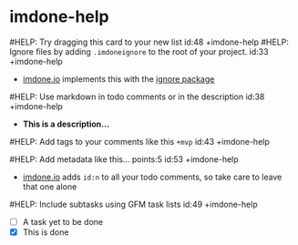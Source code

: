imdone-help
====
#HELP: Try dragging this card to your new list id:48 +imdone-help
#HELP: Ignore files by adding `.imdoneignore` to the root of your project. id:33 +imdone-help
- [imdone.io](https://imdone.io) implements this with the [ignore package](https://www.npmjs.com/package/ignore)

#HELP: Use markdown in todo comments or in the description id:38 +imdone-help
- **This is a description...**

#HELP: Add tags to your comments like this `+mvp` id:43 +imdone-help

#HELP: Add metadata like this... points:5 id:53 +imdone-help
- [imdone.io](https://imdone.io) adds `id:n` to all your todo comments, so take care to leave that one alone

#HELP: Include subtasks using GFM task lists id:49 +imdone-help
- [ ] A task yet to be done
- [x] This is done
